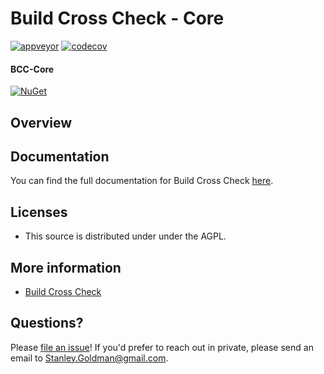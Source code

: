 # Build Cross Check - Core

[![appveyor](https://ci.appveyor.com/api/projects/status/github/justaprogrammer/bcc-core?svg=true&branch=master)](https://ci.appveyor.com/project/JustAProgrammer/bcc-core)
[![codecov](https://codecov.io/gh/justaprogrammer/bcc-core/branch/master/graph/badge.svg)](https://codecov.io/gh/justaprogrammer/bcc-core)

#### BCC-Core
[![NuGet](http://img.shields.io/nuget/v/bcc-core.svg)](https://www.nuget.org/packages/bcc-core)

## Overview

## Documentation

You can find the full documentation for Build Cross Check [here](https://github.com/justaprogrammer/BuildCrossCheck/docs/readme.md).

## Licenses
- This source is distributed under under the AGPL.

## More information
- [Build Cross Check](https://github.com/justaprogrammer/BuildCrossCheck)

## Questions?

Please [file an issue](https://github.com/justaprogrammer/BuildCrossCheck/issues/new/choose)! If you'd prefer to reach out in private, please send an email to Stanley.Goldman@gmail.com.

